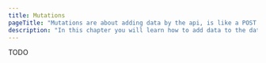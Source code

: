 ```yaml
---
title: Mutations
pageTitle: "Mutations are about adding data by the api, is like a POST query in the REST"
description: "In this chapter you will learn how to add data to the database and the difference between ObjetType and InputType."
---
```


TODO
